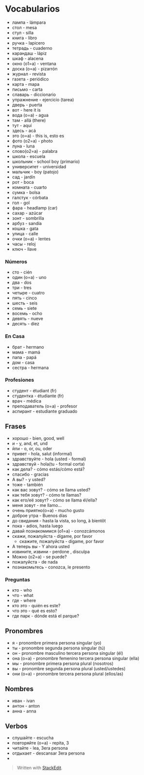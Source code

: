 # Vocabularios

- лампа - lámpara
- стол - mesa
- стул - silla
- книга - libro
- ручка - lapicero
- тетрадь - cuaderno
- карандаш - lápiz
- шкаф - alacena
- окно (o1=a) - ventana
- доска (o=a) - pizarrón
- журнал - revista
- газета - periódico
- карта - mapa
- письмо - carta
- славарь - diccionario
- упражнение - ejercicio (tarea)
- дверь - puerta
- вот - here it is
- вода (o=a) - agua
- там - allá (there)
- тут - aquí
- здесь - acá
- это (o=a) - this is, esto es
- фото (o2=a) - photo
- луна - luna
- словo(o2=a) - palabra
- школа - escuela
- школьник - school boy (primario)
- университет - universidad
- мальчик - boy (patojo)
- сад - jardín
- рот - boca
- комната - cuarto
- сумка - bolsa
- галстук - córbata
- гол - gol
- фара - headlamp (car)
- сахар - azúcar
- зонт - sombrilla
- арбуз - sandía
- кошка - gata
- улица - calle
- очки (o=a) - lentes
- часы - reloj
- ключ - llave

### Números
- сто - cién
- один (o=a) - uno
- два - dos
- три - tres
- четыре - cuatro
- пять - cinco
- шесть - seis
- семь  - siete
- восемь - ocho
- девять - nueve
- десять - diez

### En Casa
- брат - hermano
- мама - mamá
- папа - papá
- дом - casa
- сестра - hermana

### Profesiones
- студент - étudiant (fr)
- студентка - étudiante (fr)
- врач - médica
- преподаватель (o=a) - profesor
- аспирант - estudiante graduado

## Frases
- хорошо - bien, good, well
- и - y, and, et, und
- йли - o, or, ou, oder
- привет - hola, salut (informal)
- здравствуйте  -  hola (usted - formal)
- здравствуй - hola(tu - formal corta)
- как дела? - cómo estás/cómo está?
- спасибо - gracias
- A вы? - y usted?
- тоже - también
- как вас зовут? - cómo se llama usted?
- как тебя зовут?  - cómo te llamas?
- как его/её зовут?  - cómo se llama él/ella?
- меня зовут - me llamo...
- очень приятно(o=a) - mucho gusto
- доброе утра - Buenos días
- до свидания - hasta la vista, so long, à bientôt
- пока - adios, hasta luego
- давай познакомимся (o1=a) - conozcámonos
- скажи, пожалуйста - dígame, por favor
	- скажите, пожалуйста - dígame, por favor
- А теперь вы - Y ahora usted
- извините, извини - perdone , disculpa
- Можно (o2=a) - se puede?
- пожалуйста - de nada
- познакомьтесь - conozca, le presento

### Preguntas
- кто - who
- что - what
- где - where
- кто это - quién es este?
- что это - qué es esto?
- где парк - dónde está el parque?

## Pronombres
- я - pronombre primera persona singular (yo)
- ты - pronombre segunda persona singular (tú)
- он - pronombre masculino tercera persona singular (él)
- она (o=a) - pronombre femenino tercera persona singular (ella)
- мы - pronombre primera persona plural (nosotros)
- вы - pronombre segunda persona plural (usted/ustedes)
- они (o=a) - pronombre tercera persona plural (ellos/as)


## Nombres
- иван - ivan
- антон - anton
- анна - anna

## Verbos

- слушайте - escucha
- повторяйте (o=a) - repita, 3
- читайте - lea, 3era persona
- отдыхает - descansar 3era persona
- 

> Written with [StackEdit](https://stackedit.io/).
<!--stackedit_data:
eyJoaXN0b3J5IjpbLTEzODU3ODkxNywtNDU2OTkxMjU4LDEzND
A5NTQ0LDU4MTg0NjkxNSwtMTIwNjMwOTgzLDE5NTQzOTI2NjYs
LTM2ODE2MTY5MywtMjgzNDEzMDcsLTkxMjE4Njg3MywtMTA4Nj
I2NDg4MiwtNTY4NTI2NDU1LC04MzA3OTAzOTBdfQ==
-->